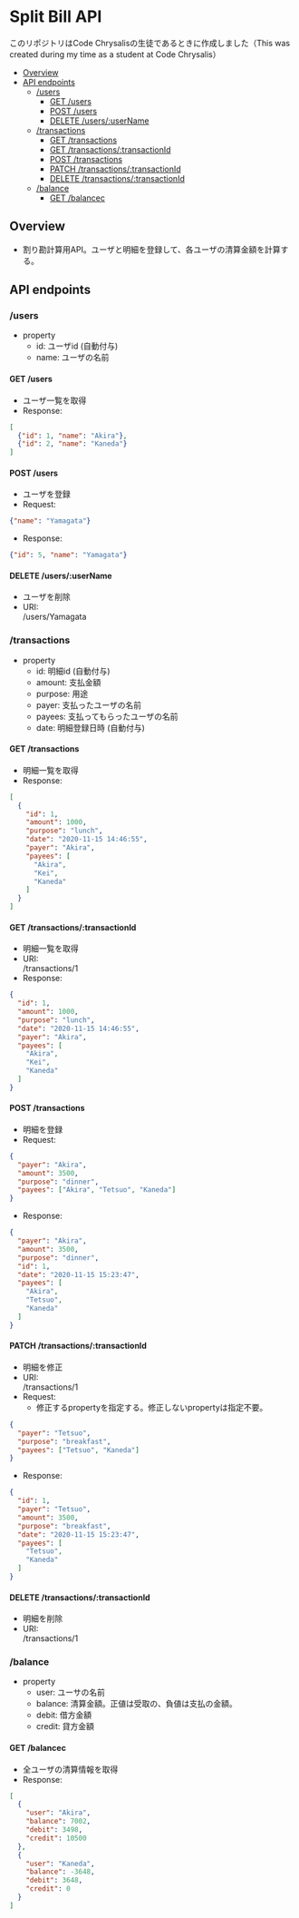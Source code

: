 # Split Bill API
このリポジトリはCode Chrysalisの生徒であるときに作成しました（This was created during my time as a student at Code Chrysalis）

<!-- START doctoc generated TOC please keep comment here to allow auto update -->
<!-- DON'T EDIT THIS SECTION, INSTEAD RE-RUN doctoc TO UPDATE -->


- [Overview](#overview)
- [API endpoints](#api-endpoints)
  - [/users](#users)
    - [GET /users](#get-users)
    - [POST /users](#post-users)
    - [DELETE /users/:userName](#delete-usersusername)
  - [/transactions](#transactions)
    - [GET /transactions](#get-transactions)
    - [GET /transactions/:transactionId](#get-transactionstransactionid)
    - [POST /transactions](#post-transactions)
    - [PATCH /transactions/:transactionId](#patch-transactionstransactionid)
    - [DELETE /transactions/:transactionId](#delete-transactionstransactionid)
  - [/balance](#balance)
    - [GET /balancec](#get-balancec)

<!-- END doctoc generated TOC please keep comment here to allow auto update -->

## Overview

- 割り勘計算用API。ユーザと明細を登録して、各ユーザの清算金額を計算する。

## API endpoints

### /users

- property
  - id: ユーザid (自動付与)
  - name: ユーザの名前

#### GET /users

- ユーザ一覧を取得
- Response:   
```json
[
  {"id": 1, "name": "Akira"},
  {"id": 2, "name": "Kaneda"}
]
```

#### POST /users

- ユーザを登録
- Request:  
```json
{"name": "Yamagata"}
```
- Response:
```json 
{"id": 5, "name": "Yamagata"}
```
#### DELETE /users/:userName

- ユーザを削除
- URI:  
/users/Yamagata

### /transactions

- property
  - id: 明細id (自動付与)
  - amount: 支払金額
  - purpose: 用途
  - payer: 支払ったユーザの名前
  - payees: 支払ってもらったユーザの名前
  - date: 明細登録日時 (自動付与)


#### GET /transactions

- 明細一覧を取得
- Response:   
```json
[  
  {
    "id": 1,
    "amount": 1000,
    "purpose": "lunch",
    "date": "2020-11-15 14:46:55",
    "payer": "Akira",
    "payees": [
      "Akira",
      "Kei",
      "Kaneda"
    ]
  }
]
```

#### GET /transactions/:transactionId

- 明細一覧を取得
- URI:  
/transactions/1
- Response:   
```json
{
  "id": 1,
  "amount": 1000,
  "purpose": "lunch",
  "date": "2020-11-15 14:46:55",
  "payer": "Akira",
  "payees": [
    "Akira",
    "Kei",
    "Kaneda"
  ]
}
```


#### POST /transactions

- 明細を登録
- Request:  
```json
{
  "payer": "Akira",
  "amount": 3500,
  "purpose": "dinner",
  "payees": ["Akira", "Tetsuo", "Kaneda"]
}
```
- Response: 
```json
{
  "payer": "Akira",
  "amount": 3500,
  "purpose": "dinner",
  "id": 1,
  "date": "2020-11-15 15:23:47",
  "payees": [
    "Akira",
    "Tetsuo",
    "Kaneda"
  ]
}
```


#### PATCH /transactions/:transactionId

- 明細を修正
- URI:  
/transactions/1
- Request:  
  - 修正するpropertyを指定する。修正しないpropertyは指定不要。
```json
{
  "payer": "Tetsuo",
  "purpose": "breakfast",
  "payees": ["Tetsuo", "Kaneda"]
}
```
- Response:  
```json
{
  "id": 1,
  "payer": "Tetsuo",
  "amount": 3500,
  "purpose": "breakfast",
  "date": "2020-11-15 15:23:47",
  "payees": [
    "Tetsuo",
    "Kaneda"
  ]
}
```
#### DELETE /transactions/:transactionId

- 明細を削除
- URI:  
/transactions/1

### /balance

- property
  - user: ユーサの名前
  - balance: 清算金額。正値は受取の、負値は支払の金額。
  - debit: 借方金額
  - credit: 貸方金額

#### GET /balancec

- 全ユーザの清算情報を取得
- Response:  
```json
[
  {
    "user": "Akira",
    "balance": 7002,
    "debit": 3498,
    "credit": 10500
  },
  {
    "user": "Kaneda",
    "balance": -3648,
    "debit": 3648,
    "credit": 0
  }
]
```